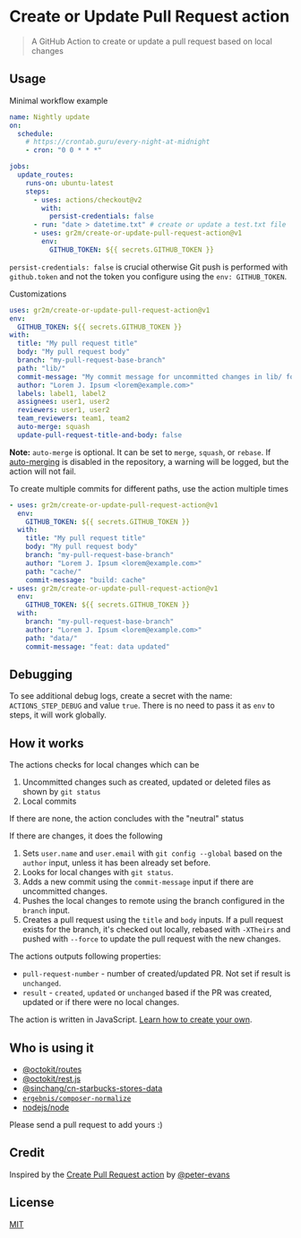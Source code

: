 # Create or Update Pull Request action

> A GitHub Action to create or update a pull request based on local changes

## Usage

Minimal workflow example

```yml
name: Nightly update
on:
  schedule:
    # https://crontab.guru/every-night-at-midnight
    - cron: "0 0 * * *"

jobs:
  update_routes:
    runs-on: ubuntu-latest
    steps:
      - uses: actions/checkout@v2
        with:
          persist-credentials: false
      - run: "date > datetime.txt" # create or update a test.txt file
      - uses: gr2m/create-or-update-pull-request-action@v1
        env:
          GITHUB_TOKEN: ${{ secrets.GITHUB_TOKEN }}
```

`persist-credentials: false` is crucial otherwise Git push is performed with `github.token` and not the token you configure using the `env: GITHUB_TOKEN`.

Customizations

```yml
uses: gr2m/create-or-update-pull-request-action@v1
env:
  GITHUB_TOKEN: ${{ secrets.GITHUB_TOKEN }}
with:
  title: "My pull request title"
  body: "My pull request body"
  branch: "my-pull-request-base-branch"
  path: "lib/"
  commit-message: "My commit message for uncommitted changes in lib/ folder"
  author: "Lorem J. Ipsum <lorem@example.com>"
  labels: label1, label2
  assignees: user1, user2
  reviewers: user1, user2
  team_reviewers: team1, team2
  auto-merge: squash
  update-pull-request-title-and-body: false
```

**Note:** `auto-merge` is optional. It can be set to `merge`, `squash`, or `rebase`. If [auto-merging](https://docs.github.com/en/github/collaborating-with-pull-requests/incorporating-changes-from-a-pull-request/automatically-merging-a-pull-request) is disabled in the repository, a warning will be logged, but the action will not fail.

To create multiple commits for different paths, use the action multiple times

```yml
- uses: gr2m/create-or-update-pull-request-action@v1
  env:
    GITHUB_TOKEN: ${{ secrets.GITHUB_TOKEN }}
  with:
    title: "My pull request title"
    body: "My pull request body"
    branch: "my-pull-request-base-branch"
    author: "Lorem J. Ipsum <lorem@example.com>"
    path: "cache/"
    commit-message: "build: cache"
- uses: gr2m/create-or-update-pull-request-action@v1
  env:
    GITHUB_TOKEN: ${{ secrets.GITHUB_TOKEN }}
  with:
    branch: "my-pull-request-base-branch"
    author: "Lorem J. Ipsum <lorem@example.com>"
    path: "data/"
    commit-message: "feat: data updated"
```

## Debugging

To see additional debug logs, create a secret with the name: `ACTIONS_STEP_DEBUG` and value `true`. There is no need to pass it as `env` to steps, it will work globally.

## How it works

The actions checks for local changes which can be

1. Uncommitted changes such as created, updated or deleted files as shown by `git status`
2. Local commits

If there are none, the action concludes with the "neutral" status

If there are changes, it does the following

1. Sets `user.name` and `user.email` with `git config --global` based on the `author` input, unless it has been already set before.
2. Looks for local changes with `git status`.
3. Adds a new commit using the `commit-message` input if there are uncommitted changes.
4. Pushes the local changes to remote using the branch configured in the `branch` input.
5. Creates a pull request using the `title` and `body` inputs. If a pull request exists for the branch, it's checked out locally, rebased with `-XTheirs` and pushed with `--force` to update the pull request with the new changes.

The actions outputs following properties:

- `pull-request-number` - number of created/updated PR. Not set if result is `unchanged`.
- `result` - `created`, `updated` or `unchanged` based if the PR was created, updated or if there were no local changes.

The action is written in JavaScript. [Learn how to create your own](https://help.github.com/en/articles/creating-a-javascript-action).

## Who is using it

- [@octokit/routes](https://github.com/octokit/routes/blob/master/.github/workflows/update.yml)
- [@octokit/rest.js](https://github.com/octokit/rest.js/blob/master/.github/workflows/update-rest-endpoint-methods.yml)
- [@sinchang/cn-starbucks-stores-data](https://github.com/sinchang/cn-starbucks-stores-data/blob/master/.github/workflows/update.yml)
- [`ergebnis/composer-normalize`](https://github.com/ergebnis/composer-normalize/blob/69ec6fd9a87cbb16badf2a988f4372221592b05e/.github/workflows/schema.yml#L25-L38)
- [nodejs/node](https://github.com/nodejs/node/blob/master/.github/workflows/license-builder.yml)

Please send a pull request to add yours :)

## Credit

Inspired by the [Create Pull Request action](https://github.com/peter-evans/create-pull-request) by [@peter-evans](https://github.com/peter-evans)

## License

[MIT](LICENSE)
